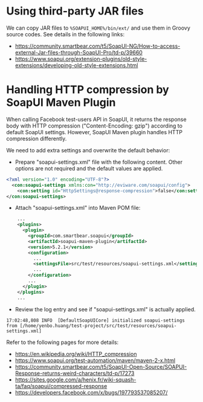 # Using third-party JAR files

We can copy JAR files to `%SOAPUI_HOME%/bin/ext/` and use them in Groovy source codes. See details in the following links:

* <https://community.smartbear.com/t5/SoapUI-NG/How-to-access-external-Jar-files-through-SoapUI-Pro/td-p/39660>
* <https://www.soapui.org/extension-plugins/old-style-extensions/developing-old-style-extensions.html>

# Handling HTTP compression by SoapUI Maven Plugin

When calling Facebook test-users API in SoapUI, it returns the response body with HTTP compression ("Content-Encoding: gzip") according to default SoapUI settings. However, SoapUI Maven plugin handles HTTP compression differently.

We need to add extra settings and overwrite the default behavior:

* Prepare "soapui-settings.xml" file with the following content. Other options are not required and the default values are applied.

```xml
<?xml version="1.0" encoding="UTF-8"?>
  <con:soapui-settings xmlns:con="http://eviware.com/soapui/config">
    <con:setting id="HttpSettings@response-compression">false</con:setting>
</con:soapui-settings>
```

* Attach "soapui-settings.xml" into Maven POM file:

```xml
    ...
    <plugins>
      <plugin>
        <groupId>com.smartbear.soapui</groupId>
        <artifactId>soapui-maven-plugin</artifactId>
        <version>5.2.1</version>
        <configuration>
          ...
          <settingsFile>src/test/resources/soapui-settings.xml</settingsFile>
          ...
        </configuration>
        ...
      </plugin>
    </plugins>
    ...
```

* Review the log entry and see if "soapui-settings.xml" is actually applied.
```
17:02:48,808 INFO  [DefaultSoapUICore] initialized soapui-settings from [/home/yenbo.huang/test-project/src/test/resources/soapui-settings.xml]
```

Refer to the following pages for more details:
* <https://en.wikipedia.org/wiki/HTTP_compression>
* <https://www.soapui.org/test-automation/maven/maven-2-x.html>
* <https://community.smartbear.com/t5/SoapUI-Open-Source/SOAPUI-Response-returns-weird-characters/td-p/17273>
* <https://sites.google.com/a/henix.fr/wiki-squash-ta/faq/soapui/compressed-response>
* <https://developers.facebook.com/x/bugs/197793537085207/>
